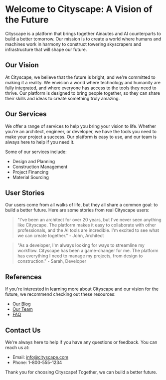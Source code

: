 <!--font:Cabin-->

# Welcome to Cityscape: A Vision of the Future

Cityscape is a platform that brings together Ainautes and AI counterparts to build a better tomorrow. Our mission is to create a world where humans and machines work in harmony to construct towering skyscrapers and infrastructure that will shape our future.

## Our Vision

At Cityscape, we believe that the future is bright, and we're committed to making it a reality. We envision a world where technology and humanity are fully integrated, and where everyone has access to the tools they need to thrive. Our platform is designed to bring people together, so they can share their skills and ideas to create something truly amazing.

## Our Services

We offer a range of services to help you bring your vision to life. Whether you're an architect, engineer, or developer, we have the tools you need to make your project a success. Our platform is easy to use, and our team is always here to help if you need it.

Some of our services include:

- Design and Planning
- Construction Management
- Project Financing
- Material Sourcing

## User Stories

Our users come from all walks of life, but they all share a common goal: to build a better future. Here are some stories from real Cityscape users:

> "I've been an architect for over 20 years, but I've never seen anything like Cityscape. The platform makes it easy to collaborate with other professionals, and the AI tools are incredible. I'm excited to see what we can create together." - John, Architect

> "As a developer, I'm always looking for ways to streamline my workflow. Cityscape has been a game-changer for me. The platform has everything I need to manage my projects, from design to construction." - Sarah, Developer

## References

If you're interested in learning more about Cityscape and our vision for the future, we recommend checking out these resources:

- [Our Blog](#blog)
- [Our Team](#team)
- [FAQ](#faq)

## Contact Us

We're always here to help if you have any questions or feedback. You can reach us at:

- Email: info@cityscape.com
- Phone: 1-800-555-1234

Thank you for choosing Cityscape! Together, we can build a better future.

<!--

Write me content for website with wallpaper which alt text is:

"A futuristic cityscape where Ainautes and their AI counterparts work together to build towering skyscrapers and infrastructure."

The name/title of the page should not be 1:1 copy of the alt text but rather a real content of the website which is using this wallpaper.

- Use markdown format 
- Start with heading
- Heading should be short and concise
- The content should look like a real website 
- The website should not be about the wallpaper, wallpaper is just a related background
- Heading should be contain work "wallpaper" or "background"
- Include real sections like references, contact, user stories, etc. use things relevant to the page purpose.
- Feel free to use structure like headings, bullets, numbering, blockquotes, paragraphs, horizontal lines, etc.
- You can use formatting like bold or _italic_
- You can include UTF-8 emojis
- Links should be only #hash anchors (and you can refer to the document itself)
- Do not include images


---


# Welcome to Cityscape: A Vision of the Future

Cityscape is a platform that brings together Ainautes and AI counterparts to build a better tomorrow. Our mission is to create a world where humans and machines work in harmony to construct towering skyscrapers and infrastructure that will shape our future.

## Our Vision

At Cityscape, we believe that the future is bright, and we're committed to making it a reality. We envision a world where technology and humanity are fully integrated, and where everyone has access to the tools they need to thrive. Our platform is designed to bring people together, so they can share their skills and ideas to create something truly amazing.

## Our Services

We offer a range of services to help you bring your vision to life. Whether you're an architect, engineer, or developer, we have the tools you need to make your project a success. Our platform is easy to use, and our team is always here to help if you need it.

Some of our services include:

- Design and Planning
- Construction Management
- Project Financing
- Material Sourcing

## User Stories

Our users come from all walks of life, but they all share a common goal: to build a better future. Here are some stories from real Cityscape users:

> "I've been an architect for over 20 years, but I've never seen anything like Cityscape. The platform makes it easy to collaborate with other professionals, and the AI tools are incredible. I'm excited to see what we can create together." - John, Architect

> "As a developer, I'm always looking for ways to streamline my workflow. Cityscape has been a game-changer for me. The platform has everything I need to manage my projects, from design to construction." - Sarah, Developer

## References

If you're interested in learning more about Cityscape and our vision for the future, we recommend checking out these resources:

- [Our Blog](#blog)
- [Our Team](#team)
- [FAQ](#faq)

## Contact Us

We're always here to help if you have any questions or feedback. You can reach us at:

- Email: info@cityscape.com
- Phone: 1-800-555-1234

Thank you for choosing Cityscape! Together, we can build a better future.

-->
